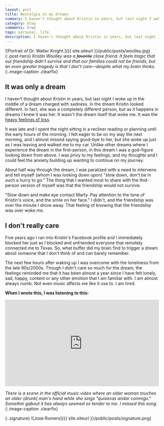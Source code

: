 ```yaml
---
layout: post
title: Nostalgia in my dreams
summary: I haven't thought about Kristin in years, but last night I woke up in the middle of a dream charged with sadness. In the dream Kristin looked different. In fact, she was a completely different person, but as it happens in dreams I knew it was her. It wasn't the dream itself that woke me. It was the heavy feelings of loss.
category: blog
comments: true
tags: personal, life,
description: I haven't thought about Kristin in years, but last night I woke up in the middle of a dream charged with sadness. In the dream Kristin looked different. In fact, she was a completely different person, but as it happens in dreams I knew it was her. It wasn't the dream itself that woke me. It was the heavy feelings of loss.
---
```


![Portrait of Dr. Walter Knight.]({{ site.siteurl }}/public/posts/woolley.jpg){:.post-hero}
*Kristin Woolley was a <strike>favorite</strike> close friend. It feels tragic that our friendship didn't survive and that our families could not be friends, but an even greater tragedy is that I don't care—despite what my brain thinks.*{:.image-caption .clearfix}

## It was only a dream
I haven't thought about Kristin in years, but last night I woke up in the middle of a dream charged with sadness. In the dream Kristin looked different. In fact, she was a completely different person, but as it happens in dreams I knew it was her. It wasn't the dream itself that woke me. It was the [heavy feelings of loss](http://martyromero.me/the-difference-between-sadness-and-loss).

It was late and I spent the night sitting in a recliner reading or planning until the early hours of the morning. I felt eager to be on my way the next morning, and I almost missed saying good-bye to her, but she woke up just as I was leaving and walked me to my car. Unlike other dreams where I experience the dream in the first-person, in this dream I was a god-figure looking down from above. I was privy to my feelings, and my thoughts and I could feel the anxiety building up wanting to continue on my journey.

About half way through the dream, I was paralized with a need to intervene and tell myself (whom I was looking down upon) "slow down, don't be in such a hurry to go." The thing that I wanted most to share with the thid-person version of myself was that the friendship would not survive.

"Slow down and make eye contact Marty. Pay attention to the tone of Kristin's voice, and the smile on her face." I didn't, and the friendship was over the minute I drove away. That feeling of knowing that the friendship was over woke me.

## I don't really care
Five years ago I ran into Kristin's Facebook profile and I immediately blocked her just as I blocked and unfriended everyone that remotely connected me to Texas. So, what buffer did my brain find to trigger a dream about someone that I don't think of and can barely remember.

The next few hours after waking up I was overcome with the loneliness from the late 90s/2000s. Though I didn't care so much for the dream, the feelings reminded me that it has been almost a year since I have felt lonely, sad, happy, content or any other emotion that I am familiar with. I am almost always numb. Not even music affects me like it use to. I am tired.

**When I wrote this, I was listening to this:**
 <style>.embed-container { position: relative; padding-bottom: 56.25%; height: 0; overflow: hidden; max-width: 100%; } .embed-container iframe, .embed-container object, .embed-container embed { position: absolute; top: 0; left: 0; width: 100%; height: 100%; }</style>
<div class='embed-container'><iframe src='https://www.youtube.com/embed/3auzKIl7aqE?rel=0&amp;t=20s&amp;showinfo=0' frameborder='0' allowfullscreen></iframe></div>

*There is a scene in the official music video where an older woman touches an older (drunk) man's hand while she sings "quisieras andar conmigo." Somethin gabout it has always seemed so tender to me. I missed this song.*{:.image-caption .clearfix}


{:.signature}
![Jose Romero]({{ site.siteurl }}/public/posts/signature.png)

